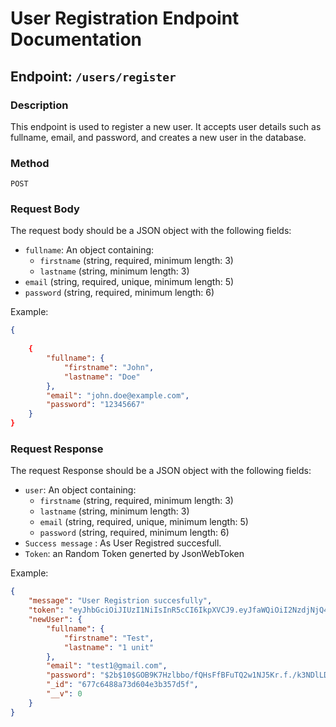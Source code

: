 # User Registration Endpoint Documentation

## Endpoint: `/users/register`

### Description
This endpoint is used to register a new user. It accepts user details such as fullname, email, and password, and creates a new user in the database.

### Method
`POST`

### Request Body
The request body should be a JSON object with the following fields:
- `fullname`: An object containing:
  - `firstname` (string, required, minimum length: 3)
  - `lastname` (string, minimum length: 3)
- `email` (string, required, unique, minimum length: 5)
- `password` (string, required, minimum length: 6)

Example:
```json
{
    
    {
        "fullname": {
            "firstname": "John",
            "lastname": "Doe"
        },
        "email": "john.doe@example.com",
        "password": "12345667"
    }
}
```


### Request Response


The request Response should be a JSON object with the following fields:
- `user`: An object containing:
  - `firstname` (string, required, minimum length: 3)
  - `lastname` (string, minimum length: 3)
  - `email` (string, required, unique, minimum length: 5)
  - `password` (string, required, minimum length: 6)
- `Success message` : As User Registred succesfull.
- `Token`: an Random Token generted by JsonWebToken


Example:
```json
{
    "message": "User Registrion succesfully",
    "token": "eyJhbGciOiJIUzI1NiIsInR5cCI6IkpXVCJ9.eyJfaWQiOiI2NzdjNjQ4OGE3M2Q2MDRlM2IzNTdkNWYiLCJpYXQiOjE3MzYyMDU0NDh9.4v0baEDpe2Z9fFMtXv1L1mss4dJTFlbEDwrmnVNcuWo",
    "newUser": {
        "fullname": {
            "firstname": "Test",
            "lastname": "1 unit"
        },
        "email": "test1@gmail.com",
        "password": "$2b$10$GOB9K7Hzlbbo/fQHsFfBFuTQ2w1NJ5Kr.f./k3NDlLDUvdqNRfp0W",
        "_id": "677c6488a73d604e3b357d5f",
        "__v": 0
    }
}
```



